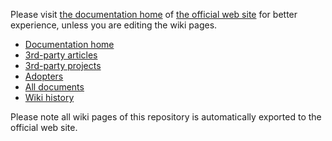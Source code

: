 Please visit [the documentation home](http://netty.io/wiki/index.html) of [the official web site](http://netty.io/) for better experience, unless you are editing the wiki pages.

* [Documentation home](http://netty.io/wiki/index.html)
* [3rd-party articles](http://netty.io/wiki/related-articles.html)
* [3rd-party projects](http://netty.io/wiki/related-projects.html)
* [Adopters](http://netty.io/wiki/adopters.html)
* [All documents](http://netty.io/wiki/all-documents.html)
* [Wiki history](https://github.com/netty/netty/wiki/_history)

Please note all wiki pages of this repository is automatically exported to the official web site.